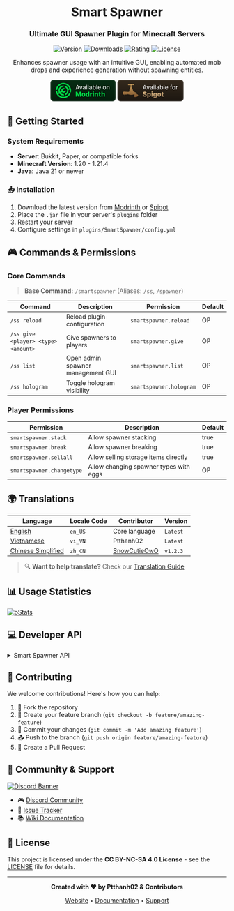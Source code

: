 <div align="center">

# Smart Spawner

### Ultimate GUI Spawner Plugin for Minecraft Servers

[![Version](https://img.shields.io/github/v/release/ptthanh02/Smart-Spawner-Plugin?color=4B32C3&logo=github&style=for-the-badge)](https://github.com/ptthanh02/Smart-Spawner-Plugin/releases/latest)
[![Downloads](https://img.shields.io/modrinth/dt/smart-spawner-plugin?style=for-the-badge&logo=modrinth&logoColor=white&label=Downloads&color=00AF5C)](https://modrinth.com/plugin/smart-spawner-plugin)
[![Rating](https://img.shields.io/spiget/rating/120743?style=for-the-badge&logo=spigotmc&logoColor=white&label=Spigot&color=FF8800)](https://www.spigotmc.org/resources/120743/)
[![License](https://img.shields.io/badge/License-CC%20BY--NC--SA%204.0-7289DA?style=for-the-badge&logo=creative-commons&logoColor=white)](LICENSE)

Enhances spawner usage with an intuitive GUI, enabling automated mob drops and experience generation without spawning entities.

[<img src="https://raw.githubusercontent.com/intergrav/devins-badges/v3/assets/cozy/available/modrinth_vector.svg" height="50">](https://modrinth.com/plugin/smart-spawner-plugin)
[<img src="https://raw.githubusercontent.com/intergrav/devins-badges/v3/assets/cozy/supported/spigot_vector.svg" height="50">](https://www.spigotmc.org/resources/120743/)

</div>

## 🚀 Getting Started

### System Requirements

- **Server**: Bukkit, Paper, or compatible forks
- **Minecraft Version**: 1.20 - 1.21.4
- **Java**: Java 21 or newer

### 📥 Installation

1. Download the latest version from [Modrinth](https://modrinth.com/plugin/smart-spawner-plugin) or [Spigot](https://www.spigotmc.org/resources/120743/)
2. Place the `.jar` file in your server's `plugins` folder
3. Restart your server
4. Configure settings in `plugins/SmartSpawner/config.yml`


## 🎮 Commands & Permissions

### Core Commands
> **Base Command:** `/smartspawner` (Aliases: `/ss`, `/spawner`)

| Command | Description                       | Permission | Default |
|---------|-----------------------------------|------------|---------|
| `/ss reload` | Reload plugin configuration       | `smartspawner.reload` | OP |
| `/ss give <player> <type> <amount>` | Give spawners to players          | `smartspawner.give` | OP |
| `/ss list` | Open admin spawner management GUI | `smartspawner.list` | OP |
| `/ss hologram` | Toggle hologram visibility        | `smartspawner.hologram` | OP |

### Player Permissions

| Permission | Description                            | Default |
|------------|----------------------------------------|---------|
| `smartspawner.stack` | Allow spawner stacking                 | true |
| `smartspawner.break` | Allow spawner breaking                 | true |
| `smartspawner.sellall` | Allow selling storage items directly   | true |
| `smartspawner.changetype` | Allow changing spawner types with eggs | OP |

## 🌍 Translations

| Language | Locale Code | Contributor                                     | Version  |
|----------|-------------|-------------------------------------------------|----------|
| [English](https://github.com/ptthanh02/Smart-Spawner/blob/main/src/main/resources/messages/en_US.yml) | `en_US` | Core language                                   | `Latest` |
| [Vietnamese](https://github.com/ptthanh02/Smart-Spawner/blob/main/src/main/resources/messages/vi_VN.yml) | `vi_VN` | Ptthanh02                                       | `Latest` |
| [Chinese Simplified](https://github.com/ptthanh02/Smart-Spawner/blob/main/src/main/resources/messages/zh_CN.yml) | `zh_CN` | [SnowCutieOwO](https://github.com/SnowCutieOwO) | `v1.2.3` |

> 🔍 **Want to help translate?** Check our [Translation Guide](https://github.com/ptthanh02/Smart-Spawner-Plugin/wiki/Translation-Guide)

## 📊 Usage Statistics

[![bStats](https://bstats.org/signatures/bukkit/SmartSpawner.svg)](https://bstats.org/plugin/bukkit/SmartSpawner)


## 💻 Developer API
<details>
<summary>Smart Spawner API</summary>

### Installation & Documentation

For API installation instructions, usage examples, and complete documentation, please visit:
[Smart Spawner API Package](https://github.com/ptthanh02/Smart-Spawner/packages/2421916)

</details>

## 🤝 Contributing

We welcome contributions! Here's how you can help:

1. 🍴 Fork the repository
2. 🌿 Create your feature branch (`git checkout -b feature/amazing-feature`)
3. 💾 Commit your changes (`git commit -m 'Add amazing feature'`)
4. 📤 Push to the branch (`git push origin feature/amazing-feature`)
5. 🔄 Create a Pull Request

## 💬 Community & Support

[![Discord Banner](https://img.shields.io/discord/1299353023532896296?style=for-the-badge&logo=discord&logoColor=white&label=Join%20our%20Discord&color=5865F2)](https://discord.gg/zrnyG4CuuT)

- 🎮 [Discord Community](https://discord.gg/zrnyG4CuuT)
- 🐛 [Issue Tracker](https://github.com/ptthanh02/Smart-Spawner-Plugin/issues)
- 📚 [Wiki Documentation](https://github.com/ptthanh02/Smart-Spawner-Plugin/wiki)

## 📜 License

This project is licensed under the **CC BY-NC-SA 4.0 License** - see the [LICENSE](LICENSE) file for details.

---

<div align="center">

**Created with ❤️ by Ptthanh02 & Contributors**

[Website](https://github.com/ptthanh02/Smart-Spawner-Plugin) • [Documentation](https://github.com/ptthanh02/Smart-Spawner-Plugin/wiki) • [Support](https://discord.gg/zrnyG4CuuT)

</div>